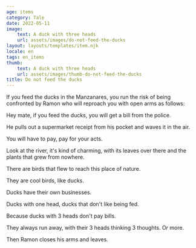 ```yaml
---
age: items
category: Tale
date: 2022-05-11
image:
    text: A duck with three heads
    url: assets/images/do-not-feed-the-ducks
layout: layouts/templates/item.njk
locale: en
tags: en_items
thumb:
    text: A duck with three heads
    url: assets/images/thumb-do-not-feed-the-ducks
title: Do not feed the ducks
---
```



If you feed the ducks in the Manzanares, you run the risk of being confronted by Ramon who will reproach you with open arms as follows:

Hey mate, if you feed the ducks, you will get a bill from the police.

He pulls out a supermarket receipt from his pocket and waves it in the air.

You will have to pay, pay for your acts.

Look at the river, it's kind of charming, with its leaves over there and the plants that grew from nowhere.

There are birds that flew to reach this place of nature.

They are cool birds, like ducks.

Ducks have their own businesses.

Ducks with one head, ducks that don't like being fed.

Because ducks with 3 heads don't pay bills.

They always run away, with their 3 heads thinking 3 thoughts. Or more.

Then Ramon closes his arms and leaves.